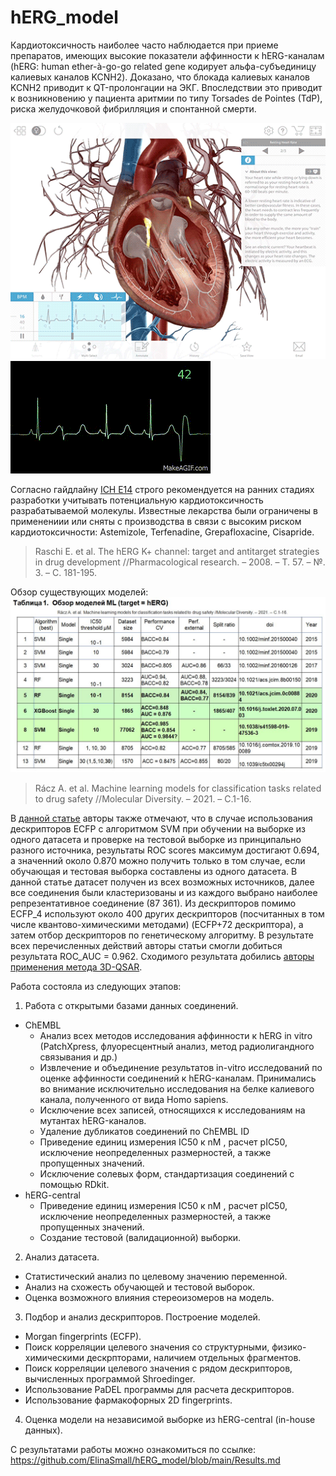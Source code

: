 # hERG_model
Кардиотоксичность  наиболее часто наблюдается при приеме препаратов, имеющих высокие показатели аффинности к hERG-каналам (hERG: human ether-à-go-go  related gene кодирует альфа-субъединицу калиевых каналов KCNH2). Доказано, что блокада калиевых каналов KCNH2 приводит к QT-пролонгации на ЭКГ. Впоследствии это приводит к возникновению у пациента аритмии по типу Torsades de Pointes (TdP), риска желудочковой фибрилляция и спонтанной смерти. 

![me](https://github.com/ElinaSmall/hERG_model/blob/main/images/ecg-qrscomplex.gif)
![me](https://github.com/ElinaSmall/hERG_model/blob/main/images/Torsades_de_Pointes_heart_monitor_animation.gif)

Согласно гайдлайну [ICH E14](https://pubmed.ncbi.nlm.nih.gov/18329284/)  строго рекомендуется на ранних стадиях разработки учитывать потенциальную кардиотоксичность разрабатываемой молекулы. Известные лекарства были ограничены в применениии или сняты с производства в связи с высоким риском кардиотоксичности: Astemizole, Terfenadine, Grepafloxacine, Cisapride.

> Raschi E. et al. The hERG K+ channel: target and antitarget strategies in drug development //Pharmacological research. – 2008. – Т. 57. – №. 3. – С. 181-195.

Обзор существующих моделей: 
![Image alt](https://github.com/ElinaSmall/hERg_model/raw/main/images/Обзор.JPG)

> Rácz A. et al. Machine learning models for classification tasks related to drug safety //Molecular Diversity. – 2021. – С.1-16.

 В [данной статье](https://www.nature.com/articles/s41598-019-47536-3) авторы также отмечают, что в случае использования дескрипторов ECFP c алгоритмом SVM при обучении на выборке из одного датасета и проверке на тестовой выборке из принципально разного источника, результаты  ROC scores максимум достигают 0.694, а значенний около 0.870 можно получить только в том случае, если обучающая и тестовая выборка составлены из одного датасета. В данной статье датасет получен из всех возможных источников, далее все соединения были кластеризованы и из каждого выбрано наиболее репрезентативное соединение (87 361). Из дескрипторов помимо ECFP_4 используют около 400 других дескрипторов (посчитанных в том числе квантово-химическими методами) (ECFP+72 дескриптора), а затем отбор дескрипторов по генетическому алгоритму. В результате всех перечисленных действий авторы статьи смогли добиться результата ROC_AUC = 	0.962.
Сходимого результата добились [авторы применения метода 3D-QSAR](https://www.frontiersin.org/articles/10.3389/fchem.2017.00007/full). 

Работа состояла из следующих этапов:
1. Работа с открытыми базами данных соединений.
  - ChEMBL
    - Анализ всех методов исследования  аффинности к hERG in vitro (PatchXpress, флуоресцентный анализ, метод радиолигандного связывания и др.)
    - Извлечение и объединение результатов in-vitro исследований по оценке аффинности соединений к hERG-каналам. Принимались во внимание исключительно исследования на белке калиевого канала, полученного от вида Homo sapiens.
    - Исключение всех записей, относящихся к исследованиям на мутантах hERG-каналов.
    - Удаление дубликатов соединений по ChEMBL ID
    - Приведение единиц измерения IC50  к nM , расчет pIC50, исключение неопределенных размерностей, а также пропущенных значений.
    - Исключение солевых форм, стандартизация соединений с помощью RDkit.
  - hERG-central
    - Приведение единиц измерения IC50  к nM , расчет pIC50, исключение неопределенных размерностей, а также пропущенных значений.
    - Создание тестовой (валидационной) выборки.
2. Анализ датасета.
  - Статистический анализ по целевому значению переменной.
  - Анализ на схожесть обучающей и тестовой выборок.
  - Оценка возможного влияния стереоизомеров на модель.
3. Подбор и анализ дескрипторов. Построение моделей.
  - Morgan fingerprints (ECFP). 
  - Поиск корреляции целевого значения со структурными, физико-химическими дескрпторами, наличием отдельных фрагментов.
  - Поиск корреляции целевого значения с рядом дескрипторов, вычисленных программой Shroedinger.
  - Использование PaDEL программы для расчета дескрипторов.
  - Использование фармакофорных 2D fingerprints.
4. Оценка модели на независимой выборке из hERG-central (in-house данных).

С результатами работы можно ознакомиться по ссылке: <https://github.com/ElinaSmall/hERG_model/blob/main/Results.md>
